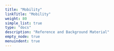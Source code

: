 ```yaml
---
title: "Mobility"
linkTitle: "Mobility"
weight: 80
simple_list: true
type: "docs"
description: "Reference and Background Material"
empty_node: true
menuindent: true
---
```

